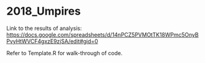 # 2018_Umpires

Link to the results of analysis: https://docs.google.com/spreadsheets/d/14nPCZ5PVMOtTK18WPmc5OnyBPvyHtWVCF4gxzE9zjSA/edit#gid=0 

Refer to Template.R for walk-through of code.
